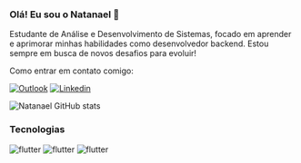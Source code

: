 ### Olá! Eu sou o Natanael 👋

Estudante de Análise e Desenvolvimento de Sistemas, focado em aprender e aprimorar minhas habilidades como desenvolvedor backend. Estou sempre em busca de novos desafios para evoluir!

Como entrar em contato comigo:

[![Outlook](https://img.shields.io/badge/Microsoft_Outlook-0078D4?style=for-the-badge&logo=microsoft-outlook&logoColor=white)](mailto:devnatanaelsantos@outlook.com)
[![Linkedin](https://img.shields.io/badge/LinkedIn-0077B5?style=for-the-badge&logo=linkedin&logoColor=whitee&url=https://https://www.linkedin.com/in/devnatanaelsantos/)](linkedin.com/in/devnatanaelsantos/)

![Natanael GitHub stats](https://github-readme-stats.vercel.app/api?username=devnatanaelsantos&show_icons=true&theme=tokyonight)

### Tecnologias
<div style="display: inline_block">
<img align="center "alt="flutter" src="https://img.shields.io/badge/Python-3776AB?style=for-the-badge&logo=python&logoColor=white"/>
<img align="center "alt="flutter" src="https://img.shields.io/badge/Flask-000000?style=for-the-badge&logo=flask&logoColor=white"/>
<img align="center "alt="flutter" src="https://img.shields.io/badge/MySQL-00000F?style=for-the-badge&logo=mysql&logoColor=white"/>

</div>

